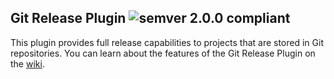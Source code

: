 ## Git Release Plugin ![semver 2.0.0 compliant](http://img.shields.io/badge/semver-2.0.0-brightgreen.svg?style=flat-square)

This plugin provides full release capabilities to projects that are stored in Git repositories. You can learn about the features of the Git Release Plugin on the [wiki](https://github.com/inversoft/savant-release-git-plugin/wiki/Home).
